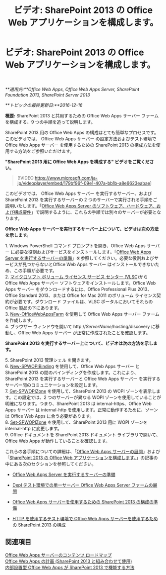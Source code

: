 ﻿---
title: 'ビデオ: SharePoint 2013 の Office Web アプリケーションを構成します。'
TOCTitle: 'ビデオ: SharePoint 2013 の Office Web アプリケーションを構成します。'
ms:assetid: 0c02633f-3839-448b-ae83-24f24c254179
ms:mtpsurl: https://technet.microsoft.com/ja-jp/library/Dn455088(v=office.15)
ms:contentKeyID: 59143114
ms.date: 12/18/2017
mtps_version: v=office.15
ms.translationtype: HT
---

# ビデオ: SharePoint 2013 の Office Web アプリケーションを構成します。

 

_**適用先:**Office Web Apps, Office Web Apps Server, SharePoint Foundation 2013, SharePoint Server 2013_

_**トピックの最終更新日:**2016-12-16_

**概要:** SharePoint 2013 と共用するための Office Web Apps サーバー ファームを構成する、9 つの手順を追って説明します。

SharePoint 2013 用の Office Web Apps の構成はとても簡単なプロセスです。このビデオでは、 Office Web Apps サーバー の設定方法およびテスト環境で Office Web Apps サーバー を使用するための SharePoint 2013 の構成方法を使用する方法をご参照いただけます。


**"SharePoint 2013 用に Office Web Apps を構成する" ビデオをご覧ください。**

> [!VIDEO https://www.microsoft.com/ja-jp/videoplayer/embed/179bf96f-09e1-407a-bb1b-a8e6623eabae]

このビデオでは、 Office Web Apps サーバー を実行するサーバー、および SharePoint 2013 を実行するサーバーの 2 つのサーバーで実行される手順をご説明いたします。「[Office Web Apps Server のソフトウェア、ハードウェア、および構成要件](plan-office-web-apps-server.md)」で説明するように、これらの手順では別々のサーバーが必要となります。

**Office Web Apps サーバーを実行するサーバー上について、ビデオは次の方法を示します。**

1\. Windows PowerShell コマンド プロンプトを開き、Office Web Apps サーバー に必要な役割およびサービスをインストールします。「[Office Web Apps Server を実行するサーバーの準備](deploy-office-web-apps-server.md)」を参照してください。必要な役割およびサービスが見つからないとOffice Web Apps サーバー はインストールできないため、この手順が必要です。  
2\. [マイクロソフト ボリューム ライセンス サービス センター (VLSC)](http://go.microsoft.com/fwlink/p/?linkid=256561)から Office Web Apps サーバー ソフトウェアをインストールします。Office Web Apps サーバー をダウンロードするには、Office Professional Plus 2013、Office Standard 2013、または Office for Mac 2011 のボリューム ライセンス契約が必要です。ダウンロード ファイルは、VLSC ポータルにおいてそれらの Office 製品の下にあります。  
3\. [New-OfficeWebAppsFarm](new-officewebappsfarm.md) を使用して Office Web Apps サーバー ファームを作成します。  
4\. ブラウザー ウィンドウを開いて http://*ServerName*/hosting/discovery に移動し、Office Web Apps サーバー が正常に作成されたことを確認します。

**SharePoint 2013 を実行するサーバー上について、ビデオは次の方法を示します。**

5\. SharePoint 2013 管理シェル を開きます。  
6\. [New-SPWOPIBinding](new-spwopibinding.md) を使用して、Office Web Apps サーバー と SharePoint 2013 の間のバインディングを作成します。これにより、 SharePoint 2013 を実行するサーバーと Office Web Apps サーバー を実行するサーバー間のコミュニケーションを設定します。  
7\. [Get-SPWOPIZone](get-spwopizone.md) を使用して、SharePoint 2013 の WOPI ゾーンを表示します。この設定では、2 つのサーバーが異なる WOPI ゾーンを使用していることが明確になります。つまり、SharePoint 2013 は internal-https、Office Web Apps サーバー は internal-http を使用します。正常に動作するために、ゾーンは Office Web Apps に合う必要があります。  
8\. [Set-SPWOPIZone](set-spwopizone.md) を使用して、SharePoint 2013 用に WOPI ゾーンを internal-http に変更します。  
9\. Office ドキュメントを SharePoint 2013 ドキュメント ライブラリで開いて、Office Web Apps が動作していることを確認します。

これらの各手順についての詳細は、「[Office Web Apps サーバーの展開](deploy-office-web-apps-server.md)」および「[SharePoint 2013 の Office Web アプリケーションを構成します。](configure-office-web-apps-for-sharepoint-2013.md)」の記事の中にある次のセクションを参照してください。

  - [Office Web Apps Server を実行するサーバーの準備](deploy-office-web-apps-server.md)

  - [Depl テスト環境での単一サーバー Office Web Apps Server ファームの展開](deploy-office-web-apps-server.md)

  - [Office Web Apps サーバーを使用するための SharePoint 2013 の構成の準備](configure-office-web-apps-for-sharepoint-2013.md)

  - [HTTP を使用するテスト環境で Office Web Apps サーバーを使用するための SharePoint 2013 の構成](configure-office-web-apps-for-sharepoint-2013.md)

## 関連項目


[Office Web Apps サーバーのコンテンツ ロードマップ](content-roadmap-for-office-web-apps-server.md)  
[Office Web Apps の計画 (SharePoint 2013 と組み合わせて使用)](plan-office-web-apps-used-with-sharepoint-2013.md)  
[内部設置型 Office Web Apps が SharePoint 2013 で機能する方法](how-office-web-apps-work-on-premises-with-sharepoint-2013.md)  
  

[](how-office-web-apps-work-on-premises-with-sharepoint-2013.md)

